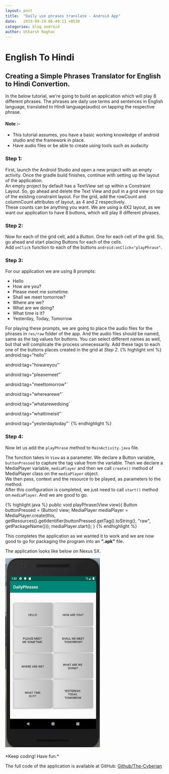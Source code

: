 ```yaml
---
layout: post
title:  "Daily use phrases translate - Android App"
date:   2019-09-19 06:49:11 +0530
categories: blog android
author: Utkarsh Raghav
---
```

# English To Hindi

## Creating a Simple Phrases Translator for English to Hindi Convertion.

In the below tutorial, we're going to build an application which will play 8 different phrases. The phrases are daily use terms and sentences in English language, translated to Hindi language(audio) on tapping the respective phrase.

#### Note :-<br>
- This tutorial assumes, you have a basic working knowledge of android studio and the framework in place.
- Have audio files or be able to create using tools such as audacity

### Step 1:
First, launch the Android Studio and open a new project with an empty activity. Once the gradle build finishes, continue with setting up the layout of the application. <br>
An empty project by default has a TextView set up within a Constraint Layout. So, go ahead and delete the Text View and pull in a grid view on top of the existing constraint layout. For the grid, add the rowCount and columnCount attributes of layout, as 4 and 2 respectively.<br>
These counts can be anything you want. We are using a 4X2 layout, as we want our application to have 8 buttons, which will play 8 different phrases.


### Step 2:
Now for each of the grid cell, add a *Button*. One for each cell of the grid. So, go ahead and start placing Buttons for each of the cells.<br>
Add `onClick` function to each of the buttons `android:onClick="playPhrase"`.


### Step 3:
For our application we are using 8 prompts:
- Hello
- How are you?
- Please meet me sometime.
- Shall we meet tomorrow?
- Where are we?
- What are we doing?
- What time is it?
- Yesterday, Today, Tomorrow

For playing these prompts, we are going to place the audio files for the phrases in `res/raw` folder of the app.
And the audio files should be named, same as the tag values for buttons. You can select different names as well, but that will complicate the process unnecessarily.
Add these tags to each one of the buttons places created in the grid at *Step 2*.
{% highlight xml %}
android:tag="hello"`

android:tag="howareyou"`

android:tag="pleasemeet"`

android:tag="meettomorrow"`

android:tag="wherearewe"`

android:tag="whatarewedoing`

android:tag="whattimeisit"`

android:tag="yesterdaytoday"`
{% endhighlight %}
### Step 4:
Now let us add the `playPhrase` method to `MainActivity.java` file.

The function takes in `View` as a parameter. We declare a Button variable, `buttonPressed` to capture the tag value from the variable.
Then we declare a MediaPlayer variable, `mediaPlayer` and then we call `create()` method of MediaPlayer class on the `mediaPlayer` object.<br>
We then pass, context and the resource to be played, as parameters to the method.<br>
After this configuration is completed, we just need to call `start()` method on `mediaPlayer`. And we are good to go.

{% highlight java %}
 public void playPhrase(View view){
        Button buttonPressed = (Button) view;
        MediaPlayer mediaPlayer = MediaPlayer.create(this, getResources().getIdentifier(buttonPressed.getTag().toString(), "raw", getPackageName()));
        mediaPlayer.start();
      }
{% endhighlight %}

This completes the application as we wanted it to work and we are now good to go for packaging the program into an **".apk"** file.

The application looks like below on Nexus 5X.

<img id="tic-tac-board" src="/assets/images/daily-phrases.png" alt="finished-app" >

<br/>
<br/>
*Keep coding! Have fun.*

The full code of the application is available at GitHub:
[Github/The-Cyberian](https://github.com/TheCyberian)
